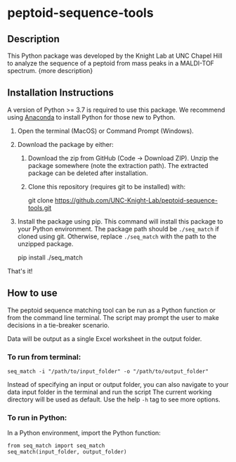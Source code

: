 # peptoid-sequence-tools

## Description
This Python package was developed by the Knight Lab at UNC Chapel Hill to analyze the sequence of a peptoid from mass peaks in a MALDI-TOF spectrum. {more description}

## Installation Instructions
A version of Python >= 3.7 is required to use this package. We recommend using [Anaconda](https://www.anaconda.com) to install Python for those new to Python.
1. Open the terminal (MacOS) or Command Prompt (Windows).
2. Download the package by either:
   1. Download the zip from GitHub (Code -> Download ZIP). Unzip the package somewhere (note the extraction path). The extracted package can be deleted after installation.
   2. Clone this repository (requires git to be installed) with:


      git clone https://github.com/UNC-Knight-Lab/peptoid-sequence-tools.git

3. Install the package using pip. This command will install this package to your Python environment.
    The package path should be `./seq_match` if cloned using git. Otherwise, replace `./seq_match` with the path to the unzipped package.


      pip install ./seq_match

That's it!

## How to use
The peptoid sequence matching tool can be run as a Python function or from the command line terminal.
The script may prompt the user to make decisions in a tie-breaker scenario.

Data will be output as a single Excel worksheet in the output folder.

### To run from terminal:
    
    seq_match -i "/path/to/input_folder" -o "/path/to/output_folder"

Instead of specifying an input or output folder, you can also navigate to your data input folder in the terminal and run the script
The current working directory will be used as default.
Use the help `-h` tag to see more options.

### To run in Python:
In a Python environment, import the Python function:

    from seq_match import seq_match
    seq_match(input_folder, output_folder)